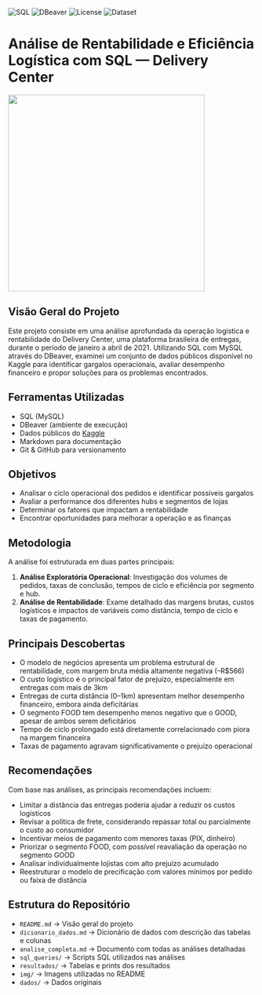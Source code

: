 ![SQL](https://img.shields.io/badge/SQL-MySQL-informational)
![DBeaver](https://img.shields.io/badge/Tool-DBeaver-blue)
![License](https://img.shields.io/badge/license-MIT-green)
![Dataset](https://img.shields.io/badge/data-Kaggle-lightgrey)


# Análise de Rentabilidade e Eficiência Logística com SQL — Delivery Center

<img src="https://github.com/user-attachments/assets/669a3200-ff27-46c6-9eea-61d25de4a4d5" width="400"/>

## Visão Geral do Projeto

Este projeto consiste em uma análise aprofundada da operação logística e rentabilidade do Delivery Center, uma plataforma brasileira de entregas, durante o período de janeiro a abril de 2021. Utilizando SQL com MySQL através do DBeaver, examinei um conjunto de dados públicos disponível no Kaggle para identificar gargalos operacionais, avaliar desempenho financeiro e propor soluções para os problemas encontrados.



## Ferramentas Utilizadas

- SQL (MySQL)
- DBeaver (ambiente de execução)
- Dados públicos do [Kaggle](https://www.kaggle.com/)
- Markdown para documentação
- Git & GitHub para versionamento



## Objetivos

- Analisar o ciclo operacional dos pedidos e identificar possíveis gargalos
- Avaliar a performance dos diferentes hubs e segmentos de lojas
- Determinar os fatores que impactam a rentabilidade
- Encontrar oportunidades para melhorar a operação e as finanças



## Metodologia

A análise foi estruturada em duas partes principais:

1. **Análise Exploratória Operacional**: Investigação dos volumes de pedidos, taxas de conclusão, tempos de ciclo e eficiência por segmento e hub.
2. **Análise de Rentabilidade**: Exame detalhado das margens brutas, custos logísticos e impactos de variáveis como distância, tempo de ciclo e taxas de pagamento.



## Principais Descobertas

- O modelo de negócios apresenta um problema estrutural de rentabilidade, com margem bruta média altamente negativa (–R$566)
- O custo logístico é o principal fator de prejuízo, especialmente em entregas com mais de 3km
- Entregas de curta distância (0–1km) apresentam melhor desempenho financeiro, embora ainda deficitárias
- O segmento FOOD tem desempenho menos negativo que o GOOD, apesar de ambos serem deficitários
- Tempo de ciclo prolongado está diretamente correlacionado com piora na margem financeira
- Taxas de pagamento agravam significativamente o prejuízo operacional



## Recomendações

Com base nas análises, as principais recomendações incluem:

- Limitar a distância das entregas poderia ajudar a reduzir os custos logísticos
- Revisar a política de frete, considerando repassar total ou parcialmente o custo ao consumidor
- Incentivar meios de pagamento com menores taxas (PIX, dinheiro)
- Priorizar o segmento FOOD, com possível reavaliação da operação no segmento GOOD
- Analisar individualmente lojistas com alto prejuízo acumulado
- Reestruturar o modelo de precificação com valores mínimos por pedido ou faixa de distância



## Estrutura do Repositório

- `README.md` → Visão geral do projeto
- `dicionario_dados.md` → Dicionário de dados com descrição das tabelas e colunas
- `analise_completa.md` → Documento com todas as análises detalhadas
- `sql_queries/` → Scripts SQL utilizados nas análises
- `resultados/` → Tabelas e prints dos resultados
- `img/` → Imagens utilizadas no README
- `dados/` → Dados originais 
